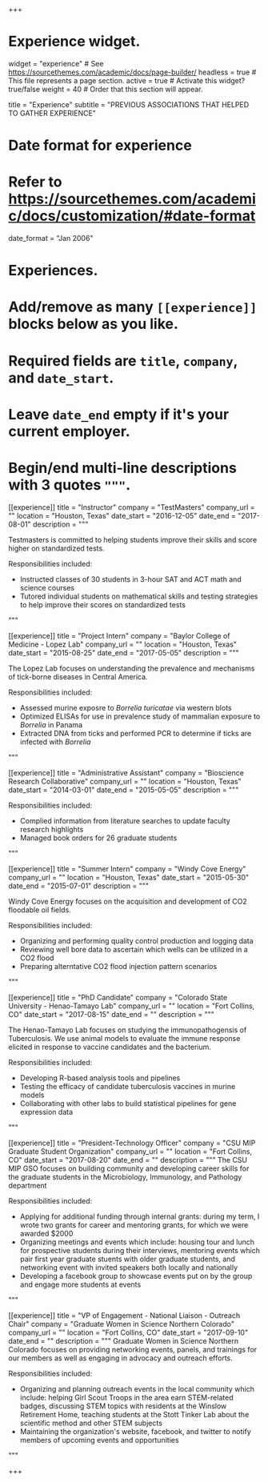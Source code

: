 +++
# Experience widget.
widget = "experience"  # See https://sourcethemes.com/academic/docs/page-builder/
headless = true  # This file represents a page section.
active = true  # Activate this widget? true/false
weight = 40  # Order that this section will appear.

title = "Experience"
subtitle = "PREVIOUS ASSOCIATIONS THAT HELPED TO GATHER EXPERIENCE"

# Date format for experience
#   Refer to https://sourcethemes.com/academic/docs/customization/#date-format
date_format = "Jan 2006"

# Experiences.
#   Add/remove as many `[[experience]]` blocks below as you like.
#   Required fields are `title`, `company`, and `date_start`.
#   Leave `date_end` empty if it's your current employer.
#   Begin/end multi-line descriptions with 3 quotes `"""`.
[[experience]]
  title = "Instructor"
  company = "TestMasters"
  company_url = ""
  location = "Houston, Texas"
  date_start = "2016-12-05"
  date_end = "2017-08-01"
  description = """
  
  Testmasters is committed to helping students improve their skills and score higher on standardized tests.
  
  Responsibilities included:
  
  * Instructed classes of 30 students in 3-hour SAT and ACT math and science courses
  * Tutored individual students on mathematical skills and testing strategies to help improve their scores on standardized tests

  """

[[experience]]
  title = "Project Intern"
  company = "Baylor College of Medicine - Lopez Lab"
  company_url = ""
  location = "Houston, Texas"
  date_start = "2015-08-25"
  date_end = "2017-05-05"
  description = """
  
  The Lopez Lab focuses on understanding the prevalence and mechanisms of tick-borne diseases in Central America.
  
  Responsibilities included:
  
  * Assessed murine exposre to *Borrelia turicatae* via western blots
  * Optimized ELISAs for use in prevalence study of mammalian exposure to *Borrelia* in Panama 
  * Extracted DNA from ticks and performed PCR to determine if ticks are infected with *Borrelia*
  
  """

[[experience]]
  title = "Administrative Assistant"
  company = "Bioscience Research Collaborative"
  company_url = ""
  location = "Houston, Texas"
  date_start = "2014-03-01"
  date_end = "2015-05-05"
  description = """
  
  Responsibilities included:
  
  * Complied information from literature searches to update faculty research highlights
  * Managed book orders for 26 graduate students

  """
  
  
[[experience]]
  title = "Summer Intern"
  company = "Windy Cove Energy"
  company_url = ""
  location = "Houston, Texas"
  date_start = "2015-05-30"
  date_end = "2015-07-01"
  description = """
  
  Windy Cove Energy focuses on the acquisition and development of CO2 floodable oil fields.
  
  Responsibilities included:
  
  * Organizing and performing quality control production and logging data
  * Reviewing well bore data to ascertain which wells can be utilized in a CO2 flood
  * Preparing alterntative CO2 flood injection pattern scenarios

  """
  
[[experience]]
  title = "PhD Candidate"
  company = "Colorado State University - Henao-Tamayo Lab"
  company_url = ""
  location = "Fort Collins, CO"
  date_start = "2017-08-15"
  date_end = ""
  description = """
  
  The Henao-Tamayo Lab focuses on studying the immunopathogensis of Tuberculosis. We use animal models to evaluate the immune response elicited in response to vaccine candidates and the bacterium.
  
  Responsibilities included:
  
  * Developing R-based analysis tools and pipelines
  * Testing the efficacy of candidate tuberculosis vaccines in murine models
  * Collaborating with other labs to build statistical pipelines for gene expression data

  """
  
  [[experience]]
  title = "President-Technology Officer"
  company = "CSU MIP Graduate Student Organization"
  company_url = ""
  location = "Fort Collins, CO"
  date_start = "2017-08-20"
  date_end = ""
  description = """
  The CSU MIP GSO focuses on building community and developing career skills for the graduate students in the Microbiology, Immunology, and Pathology department
  
  Responsibilities included:
  
  * Applying for additional funding through internal grants: during my term, I wrote two grants for career and mentoring grants, for which we were awarded $2000
  * Organizing meetings and events which include: housing tour and lunch for prospective students during their interviews, mentoring events which pair first year graduate stuents with older graduate students, and networking event with invited speakers both locally and nationally 
  * Developing a facebook group to showcase events put on by the group and engage more students at events

  """
  
  [[experience]]
  title = "VP of Engagement - National Liaison - Outreach Chair"
  company = "Graduate Women in Science Northern Colorado"
  company_url = ""
  location = "Fort Collins, CO"
  date_start = "2017-09-10"
  date_end = ""
  description = """
  Graduate Women in Science Northern Colorado focuses on providing networking events, panels, and trainings for our members as well as engaging in advocacy and outreach efforts.
  
  Responsibilities included:
  
  * Organizing and planning outreach events in the local community which include: helping Girl Scout Troops in the area earn STEM-related badges, discussing STEM topics with residents at the Winslow Retirement Home, teaching students at the Stott Tinker Lab about the scientific method and other STEM subjects
  * Maintaining the organization's website, facebook, and twitter to notify members of upcoming events and opportunities

  """
  
+++
